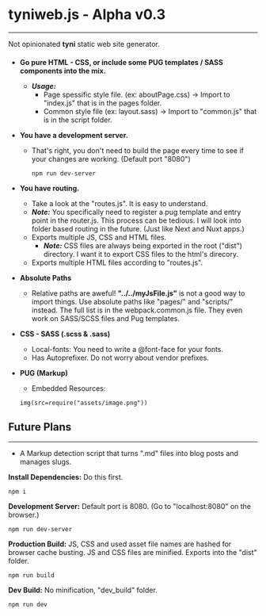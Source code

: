 # tyniweb.js - Alpha v0.3
---

Not opinionated **tyni** static web site generator.

####  
* **Go pure HTML - CSS, or include some PUG templates / SASS components into the mix.**
  * ***Usage:*** 
    * Page spessific style file. (ex: aboutPage.css) ->  Import to "index.js" that is in the pages folder.  
    * Common style file (ex: layout.sass) -> Import to "common.js" that is in the script folder. 
* **You have a development server.**
  * That's right, you don't need to build the page every time to see if your changes are working.  (Default port "8080")
    ```
    npm run dev-server
    ```
* **You have routing.**
  * Take a look at the "routes.js". It is easy to understand.
  * ***Note:*** You specifically need to register a pug template and entry point in the router.js. This process can be tedious. I will look into folder based routing in the future. (Just like Next and Nuxt apps.)   
  * Exports multiple JS, CSS and HTML files.
    * ***Note:*** CSS files are always being exported in the root ("dist") directory. I want it to export CSS files to the html's direcory. 
  * Exports multiple HTML files according to "routes.js". 

* **Absolute Paths**
  * Relative paths are aweful! **"../../myJsFile.js"** is not a good way to import things. Use absolute paths like "pages/" and "scripts/" instead. The full list is in the webpack.common.js file. They even work on SASS/SCSS files and Pug templates.  

* **CSS - SASS (.scss & .sass)**
  * Local-fonts: You need to write a @font-face for your fonts.
  * Has Autoprefixer. Do not worry about vendor prefixes.

* **PUG (Markup)**
  * Embedded Resources: 
  ```
  img(src=require("assets/image.png"))
  ```

## Future Plans
--- 
* A Markup detection script that turns ".md" files into blog posts and manages slugs.

**Install Dependencies:** Do this first.
```
npm i
```

**Development Server:** Default port is 8080. (Go to "localhost:8080" on the browser.)
```
npm run dev-server
```

**Production Build:** JS, CSS and used asset file names are hashed for browser cache busting. JS and CSS files are minified. Exports into the "dist" folder.
```
npm run build
```

**Dev Build:** No minification, "dev_build" folder.
```
npm run dev
```
